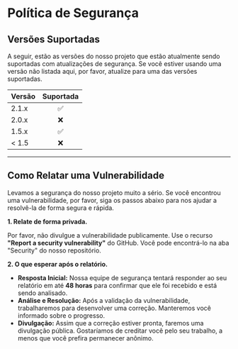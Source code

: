# Política de Segurança

## Versões Suportadas

A seguir, estão as versões do nosso projeto que estão atualmente sendo suportadas com atualizações de segurança. Se você estiver usando uma versão não listada aqui, por favor, atualize para uma das versões suportadas.

| Versão | Suportada |
| :--- | :---: |
| 2.1.x | :white_check_mark: |
| 2.0.x | :x: |
| 1.5.x | :white_check_mark: |
| < 1.5 | :x: |

---

## Como Relatar uma Vulnerabilidade

Levamos a segurança do nosso projeto muito a sério. Se você encontrou uma vulnerabilidade, por favor, siga os passos abaixo para nos ajudar a resolvê-la de forma segura e rápida.

**1. Relate de forma privada.**

Por favor, não divulgue a vulnerabilidade publicamente. Use o recurso **"Report a security vulnerability"** do GitHub. Você pode encontrá-lo na aba "Security" do nosso repositório.

**2. O que esperar após o relatório.**

* **Resposta Inicial:** Nossa equipe de segurança tentará responder ao seu relatório em até **48 horas** para confirmar que ele foi recebido e está sendo analisado.
* **Análise e Resolução:** Após a validação da vulnerabilidade, trabalharemos para desenvolver uma correção. Manteremos você informado sobre o progresso.
* **Divulgação:** Assim que a correção estiver pronta, faremos uma divulgação pública. Gostaríamos de creditar você pelo seu trabalho, a menos que você prefira permanecer anônimo.
